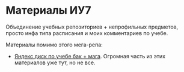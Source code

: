 # Материалы ИУ7
Объединение учебных репозиториев + непрофильных предметов, просто инфа типа расписания и моих комментариев по учебе.   

Материалы помимо этого мега-репа:
* [Яндекс диск по учебе бак + мага](https://disk.yandex.ru/d/eKVDHesu8tTJP). Огромная часть из этих материалов уже тут, но не все.
